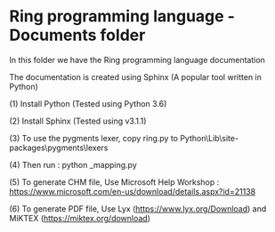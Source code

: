 Ring programming language - Documents folder
============================================

In this folder we have the Ring programming language documentation 

The documentation is created using Sphinx (A popular tool written in Python)

(1) Install Python (Tested using Python 3.6)

(2) Install Sphinx (Tested using v3.1.1)

(3) To use the pygments lexer, copy ring.py to Python\Lib\site-packages\pygments\lexers

(4) Then run : python _mapping.py

(5) To generate CHM file, Use Microsoft Help Workshop : https://www.microsoft.com/en-us/download/details.aspx?id=21138

(6) To generate PDF file, Use Lyx (https://www.lyx.org/Download) and MiKTEX (https://miktex.org/download)


